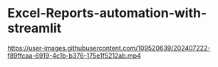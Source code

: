 # Excel-Reports-automation-with-streamlit


https://user-images.githubusercontent.com/109520639/202407222-f89ffcaa-6919-4c1b-b376-175e1f5212ab.mp4

